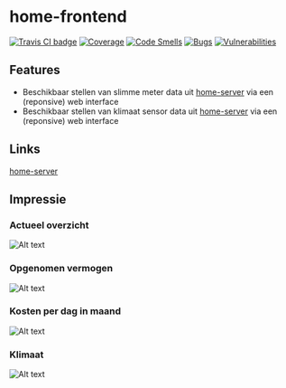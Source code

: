 # home-frontend

<a href="https://travis-ci.com/bassages/home-frontend" taget="_blank"><img src="https://travis-ci.org/bassages/home-server.svg?branch=master" alt="Travis CI badge"></a>
[![Coverage](https://sonarcloud.io/api/project_badges/measure?project=bassages_home-frontend&metric=coverage)](https://sonarcloud.io/dashboard?id=bassages_home-frontend)
[![Code Smells](https://sonarcloud.io/api/project_badges/measure?project=bassages_home-frontend&metric=code_smells)](https://sonarcloud.io/dashboard?id=bassages_home-frontend)
[![Bugs](https://sonarcloud.io/api/project_badges/measure?project=bassages_home-frontend&metric=bugs)](https://sonarcloud.io/dashboard?id=bassages_home-frontend)
[![Vulnerabilities](https://sonarcloud.io/api/project_badges/measure?project=bassages_home-frontend&metric=vulnerabilities)](https://sonarcloud.io/dashboard?id=bassages_home-frontend)

## Features
- Beschikbaar stellen van slimme meter data uit [home-server](https://github.com/bassages/home-server) via een (reponsive) web interface
- Beschikbaar stellen van klimaat sensor data uit [home-server](https://github.com/bassages/home-server) via een (reponsive) web interface

## Links
[home-server](https://github.com/bassages/home-server)

## Impressie

### Actueel overzicht
![Alt text](../home-frontend/documentation/screenshots/actueel-xl.jpg?raw=true "Actueel")

### Opgenomen vermogen
![Alt text](../home-frontend/documentation/screenshots/opgenomen-vermogen.jpg?raw=true "Actueel")

### Kosten per dag in maand
![Alt text](../home-frontend/documentation/screenshots/kosten-dag-xl.jpg?raw=true "Kosten per maand in jaar")

### Klimaat
![Alt text](../home-frontend/documentation/screenshots/temperatuur.jpg?raw=true "Temperatuur")
